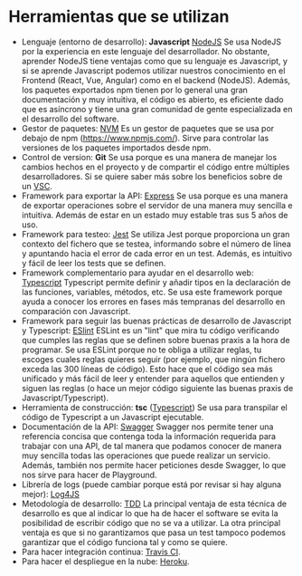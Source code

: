 # Herramientas que se utilizan

- Lenguaje (entorno de desarrollo): **Javascript** [NodeJS](https://nodejs.org/es/)
    Se usa NodeJS por la experiencia en este lenguaje del desarrollador.
    No obstante, aprender NodeJS tiene ventajas como que su lenguaje es Javascript, y si se aprende Javascript podemos utilizar nuestros conocimiento en el Frontend (React, Vue, Angular) como en el backend (NodeJS).
    Además, los paquetes exportados npm tienen por lo general una gran documentación y muy intuitiva, el código es abierto, es eficiente dado que es asíncrono y tiene una gran comunidad de gente especializada en el desarrollo del software.
- Gestor de paquetes: [NVM](https://github.com/nvm-sh/nvm)
    Es un gestor de paquetes que se usa por debajo de npm (https://www.npmjs.com/).
    Sirve para controlar las versiones de los paquetes importados desde npm.
- Control de version: **Git**
    Se usa porque es una manera de manejar los cambios hechos en el proyecto y de compartir el código entre múltiples desarrolladores.
    Si se quiere saber más sobre los beneficios sobre de un [VSC](https://www.seguetech.com/a-review-of-software-version-control-systems-benefits-and-why-it-matters/).
- Framework para exportar la API: [Express](https://expressjs.com/)
    Se usa porque es una manera de exportar operaciones sobre el servidor de una manera muy sencilla e intuitiva.
    Además de estar en un estado muy estable tras sus 5 años de uso.
- Framework para testeo: [Jest](https://jestjs.io/)
    Se utiliza Jest porque proporciona un gran contexto del fichero que se testea, informando sobre el número de línea y apuntando hacia el error de cada error en un test.
    Además, es intuitivo y fácil de leer los tests que se definen.
- Framework complementario para ayudar en el desarrollo web: [Typescript](https://www.typescriptlang.org/)
    Typescript permite definir y añadir tipos en la declaración de las funciones, variables, métodos, etc.
    Se usa este framework porque ayuda a conocer los errores en fases más tempranas del desarrollo en comparación con Javascript.
- Framework para seguir las buenas prácticas de desarrollo de Javascript y Typescript: [ESlint](https://eslint.org/)
    ESLint es un "lint" que mira tu código verificando que cumples las reglas que se definen sobre buenas praxis a la hora de programar.
    Se usa ESLint porque no te obliga a utilizar reglas, tu escoges cuales reglas quieres seguir (por ejemplo, que ningún fichero exceda las 300 líneas de código).
    Esto hace que el código sea más unificado y más fácil de leer y entender para aquellos que entienden y siguen las reglas (o hace un mejor código siguiente las buenas praxis de Javascript/Typescript).
- Herramienta de construcción: **tsc** ([Typescript](https://www.typescriptlang.org/docs/handbook/compiler-options.html))
    Se usa para transpilar el código de Typescript a un Javascript ejecutable.
- Documentación de la API: [Swagger](https://swagger.io/tools/swagger-ui/)
    Swagger nos permite tener una referencia concisa que contenga toda la información requerida para trabajar con una API, de tal manera que podamos conocer de manera muy sencilla todas las operaciones que puede realizar un servicio.
    Además, también nos permite hacer peticiones desde Swagger, lo que nos sirve para hacer de Playground.
- Librería de logs (puede cambiar porque está por revisar si hay alguna mejor): [Log4JS](https://www.npmjs.com/package/log4js)
- Metodología de desarrollo: [TDD](https://es.wikipedia.org/wiki/Desarrollo_guiado_por_pruebas)
    La principal ventaja de esta técnica de desarrollo es que al indicar lo que ha de hacer el software se evita la posibilidad de escribir código que no se va a utilizar.
    La otra principal ventaja es que si no garantizamos que pasa un test tampoco podemos garantizar que el código funciona tal y como se quiere.
- Para hacer integración continua: [Travis CI](https://travis-ci.com/).
- Para hacer el despliegue en la nube: [Heroku](https://www.heroku.com/).